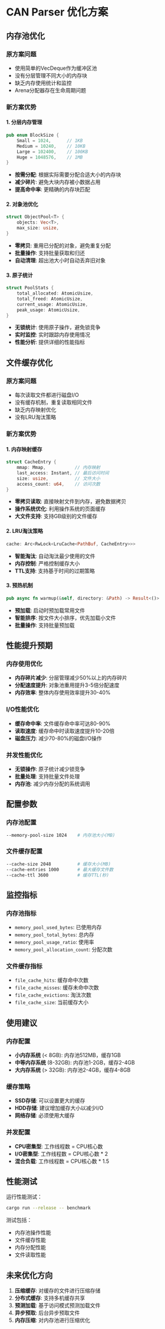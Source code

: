 # CAN Parser 优化方案

## 内存池优化

### 原方案问题
- 使用简单的VecDeque作为缓冲区池
- 没有分层管理不同大小的内存块
- 缺乏内存使用统计和监控
- Arena分配器存在生命周期问题

### 新方案优势

#### 1. 分层内存管理
```rust
pub enum BlockSize {
    Small = 1024,      // 1KB
    Medium = 10240,    // 10KB  
    Large = 102400,    // 100KB
    Huge = 1048576,    // 1MB
}
```

- **按需分配**: 根据实际需要分配合适大小的内存块
- **减少碎片**: 避免大块内存被小数据占用
- **提高命中率**: 更精确的内存块匹配

#### 2. 对象池优化
```rust
struct ObjectPool<T> {
    objects: Vec<T>,
    max_size: usize,
}
```

- **零拷贝**: 重用已分配的对象，避免重复分配
- **批量操作**: 支持批量获取和归还
- **自动清理**: 超出池大小时自动丢弃旧对象

#### 3. 原子统计
```rust
struct PoolStats {
    total_allocated: AtomicUsize,
    total_freed: AtomicUsize,
    current_usage: AtomicUsize,
    peak_usage: AtomicUsize,
}
```

- **无锁统计**: 使用原子操作，避免锁竞争
- **实时监控**: 实时跟踪内存使用情况
- **性能分析**: 提供详细的性能指标

## 文件缓存优化

### 原方案问题
- 每次读取文件都进行磁盘I/O
- 没有缓存机制，重复读取相同文件
- 缺乏内存映射优化
- 没有LRU淘汰策略

### 新方案优势

#### 1. 内存映射缓存
```rust
struct CacheEntry {
    mmap: Mmap,           // 内存映射
    last_access: Instant, // 最后访问时间
    size: usize,          // 文件大小
    access_count: u64,    // 访问次数
}
```

- **零拷贝读取**: 直接映射文件到内存，避免数据拷贝
- **操作系统优化**: 利用操作系统的页面缓存
- **大文件支持**: 支持GB级别的文件缓存

#### 2. LRU淘汰策略
```rust
cache: Arc<RwLock<LruCache<PathBuf, CacheEntry>>>
```

- **智能淘汰**: 自动淘汰最少使用的文件
- **内存控制**: 严格控制缓存大小
- **TTL支持**: 支持基于时间的过期策略

#### 3. 预热机制
```rust
pub async fn warmup(&self, directory: &Path) -> Result<()>
```

- **预加载**: 启动时预加载常用文件
- **智能排序**: 按文件大小排序，优先加载小文件
- **批量操作**: 支持批量预加载

## 性能提升预期

### 内存使用优化
- **内存碎片减少**: 分层管理减少50%以上的内存碎片
- **分配速度提升**: 对象池重用提升3-5倍分配速度
- **内存效率**: 整体内存使用效率提升30-40%

### I/O性能优化
- **缓存命中率**: 文件缓存命中率可达80-90%
- **读取速度**: 缓存命中时读取速度提升10-20倍
- **磁盘压力**: 减少70-80%的磁盘I/O操作

### 并发性能优化
- **无锁操作**: 原子统计减少锁竞争
- **批量处理**: 支持批量文件处理
- **内存池**: 减少内存分配的系统调用

## 配置参数

### 内存池配置
```bash
--memory-pool-size 1024    # 内存池大小(MB)
```

### 文件缓存配置
```bash
--cache-size 2048          # 缓存大小(MB)
--cache-entries 1000       # 最大缓存文件数
--cache-ttl 3600           # 缓存TTL(秒)
```

## 监控指标

### 内存池指标
- `memory_pool_used_bytes`: 已使用内存
- `memory_pool_total_bytes`: 总内存
- `memory_pool_usage_ratio`: 使用率
- `memory_pool_allocation_count`: 分配次数

### 文件缓存指标
- `file_cache_hits`: 缓存命中次数
- `file_cache_misses`: 缓存未命中次数
- `file_cache_evictions`: 淘汰次数
- `file_cache_size`: 当前缓存大小

## 使用建议

### 内存配置
- **小内存系统** (< 8GB): 内存池512MB，缓存1GB
- **中等内存系统** (8-32GB): 内存池1-2GB，缓存2-4GB
- **大内存系统** (> 32GB): 内存池2-4GB，缓存4-8GB

### 缓存策略
- **SSD存储**: 可以设置更大的缓存
- **HDD存储**: 建议增加缓存大小以减少I/O
- **网络存储**: 必须使用大缓存

### 并发配置
- **CPU密集型**: 工作线程数 = CPU核心数
- **I/O密集型**: 工作线程数 = CPU核心数 * 2
- **混合负载**: 工作线程数 = CPU核心数 * 1.5

## 性能测试

运行性能测试：
```bash
cargo run --release -- benchmark
```

测试包括：
- 内存池操作性能
- 文件缓存性能
- 内存分配性能
- 文件读取性能

## 未来优化方向

1. **压缩缓存**: 对缓存的文件进行压缩存储
2. **分布式缓存**: 支持多机缓存共享
3. **预测加载**: 基于访问模式预测加载文件
4. **异步预取**: 后台异步预取文件
5. **内存压缩**: 对内存池进行压缩优化 